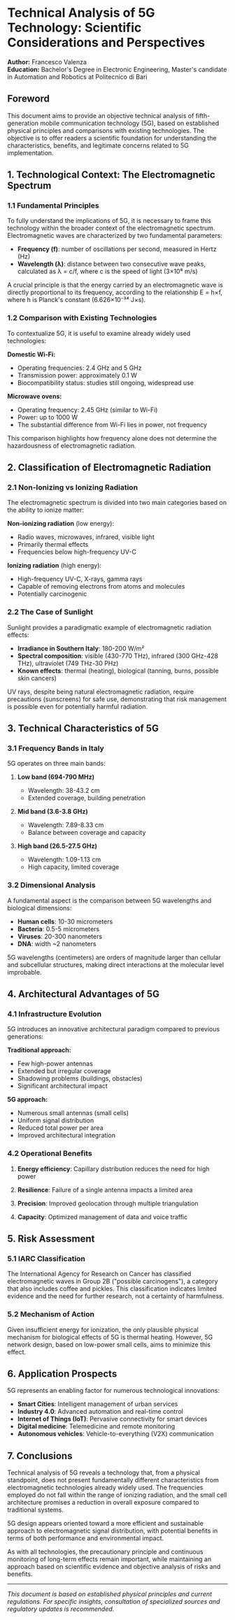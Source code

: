 # Technical Analysis of 5G Technology: Scientific Considerations and Perspectives

**Author:** Francesco Valenza  
**Education:** Bachelor's Degree in Electronic Engineering, Master's candidate in Automation and Robotics at Politecnico di Bari

## Foreword

This document aims to provide an objective technical analysis of fifth-generation mobile communication technology (5G), based on established physical principles and comparisons with existing technologies. The objective is to offer readers a scientific foundation for understanding the characteristics, benefits, and legitimate concerns related to 5G implementation.

## 1. Technological Context: The Electromagnetic Spectrum

### 1.1 Fundamental Principles

To fully understand the implications of 5G, it is necessary to frame this technology within the broader context of the electromagnetic spectrum. Electromagnetic waves are characterized by two fundamental parameters:

- **Frequency (f)**: number of oscillations per second, measured in Hertz (Hz)
- **Wavelength (λ)**: distance between two consecutive wave peaks, calculated as λ = c/f, where c is the speed of light (3×10⁸ m/s)

A crucial principle is that the energy carried by an electromagnetic wave is directly proportional to its frequency, according to the relationship E = h×f, where h is Planck's constant (6.626×10⁻³⁴ J×s).

### 1.2 Comparison with Existing Technologies

To contextualize 5G, it is useful to examine already widely used technologies:

**Domestic Wi-Fi:**
- Operating frequencies: 2.4 GHz and 5 GHz
- Transmission power: approximately 0.1 W
- Biocompatibility status: studies still ongoing, widespread use

**Microwave ovens:**
- Operating frequency: 2.45 GHz (similar to Wi-Fi)
- Power: up to 1000 W
- The substantial difference from Wi-Fi lies in power, not frequency

This comparison highlights how frequency alone does not determine the hazardousness of electromagnetic radiation.

## 2. Classification of Electromagnetic Radiation

### 2.1 Non-Ionizing vs Ionizing Radiation

The electromagnetic spectrum is divided into two main categories based on the ability to ionize matter:

**Non-ionizing radiation** (low energy):
- Radio waves, microwaves, infrared, visible light
- Primarily thermal effects
- Frequencies below high-frequency UV-C

**Ionizing radiation** (high energy):
- High-frequency UV-C, X-rays, gamma rays
- Capable of removing electrons from atoms and molecules
- Potentially carcinogenic

### 2.2 The Case of Sunlight

Sunlight provides a paradigmatic example of electromagnetic radiation effects:

- **Irradiance in Southern Italy**: 180-200 W/m²
- **Spectral composition**: visible (430-770 THz), infrared (300 GHz-428 THz), ultraviolet (749 THz-30 PHz)
- **Known effects**: thermal (heating), biological (tanning, burns, possible skin cancers)

UV rays, despite being natural electromagnetic radiation, require precautions (sunscreens) for safe use, demonstrating that risk management is possible even for potentially harmful radiation.

## 3. Technical Characteristics of 5G

### 3.1 Frequency Bands in Italy

5G operates on three main bands:

1. **Low band (694-790 MHz)**
   - Wavelength: 38-43.2 cm
   - Extended coverage, building penetration

2. **Mid band (3.6-3.8 GHz)**
   - Wavelength: 7.89-8.33 cm
   - Balance between coverage and capacity

3. **High band (26.5-27.5 GHz)**
   - Wavelength: 1.09-1.13 cm
   - High capacity, limited coverage

### 3.2 Dimensional Analysis

A fundamental aspect is the comparison between 5G wavelengths and biological dimensions:

- **Human cells**: 10-30 micrometers
- **Bacteria**: 0.5-5 micrometers
- **Viruses**: 20-300 nanometers
- **DNA**: width ~2 nanometers

5G wavelengths (centimeters) are orders of magnitude larger than cellular and subcellular structures, making direct interactions at the molecular level improbable.

## 4. Architectural Advantages of 5G

### 4.1 Infrastructure Evolution

5G introduces an innovative architectural paradigm compared to previous generations:

**Traditional approach:**
- Few high-power antennas
- Extended but irregular coverage
- Shadowing problems (buildings, obstacles)
- Significant architectural impact

**5G approach:**
- Numerous small antennas (small cells)
- Uniform signal distribution
- Reduced total power per area
- Improved architectural integration

### 4.2 Operational Benefits

1. **Energy efficiency**: Capillary distribution reduces the need for high power

2. **Resilience**: Failure of a single antenna impacts a limited area

3. **Precision**: Improved geolocation through multiple triangulation

4. **Capacity**: Optimized management of data and voice traffic

## 5. Risk Assessment

### 5.1 IARC Classification

The International Agency for Research on Cancer has classified electromagnetic waves in Group 2B ("possible carcinogens"), a category that also includes coffee and pickles. This classification indicates limited evidence and the need for further research, not a certainty of harmfulness.

### 5.2 Mechanism of Action

Given insufficient energy for ionization, the only plausible physical mechanism for biological effects of 5G is thermal heating. However, 5G network design, based on low-power small cells, aims to minimize this effect.

## 6. Application Prospects

5G represents an enabling factor for numerous technological innovations:

- **Smart Cities**: Intelligent management of urban services
- **Industry 4.0**: Advanced automation and real-time control
- **Internet of Things (IoT)**: Pervasive connectivity for smart devices
- **Digital medicine**: Telemedicine and remote monitoring
- **Autonomous vehicles**: Vehicle-to-everything (V2X) communication

## 7. Conclusions

Technical analysis of 5G reveals a technology that, from a physical standpoint, does not present fundamentally different characteristics from electromagnetic technologies already widely used. The frequencies employed do not fall within the range of ionizing radiation, and the small cell architecture promises a reduction in overall exposure compared to traditional systems.

5G design appears oriented toward a more efficient and sustainable approach to electromagnetic signal distribution, with potential benefits in terms of both performance and environmental impact.

As with all technologies, the precautionary principle and continuous monitoring of long-term effects remain important, while maintaining an approach based on scientific evidence and objective analysis of risks and benefits.

---

*This document is based on established physical principles and current regulations. For specific insights, consultation of specialized sources and regulatory updates is recommended.*
